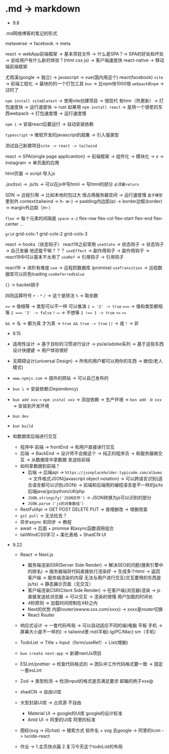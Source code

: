 # .md -> markdown

- 9.8

.md网络博客的笔记的形式

metaverse -> facebook -> meta

react -> webApp前端框架 -> 基本项目文件 -> 什么是SPA？-> SPA的好处和坏处 -> 会给用户有什么新的体验？(html css js) -> 客户端速度快
react-native -> 移动端前端框架

尤雨溪(google -> 独立) -> javascript -> vue(国内用这个) react(facebook)
`vite` -> 前端工程化 -> 最快的的一个打包工具
`bun` -> 比npm快1000倍
`webpack和npm` -> 过时了

`npm install vite@latest` -> 使用vite创建项目 -> 很现代 有hmr（热更新）-> 打包速度快 -> 运行速度快 -> rust
如果用 `npm install react` -> 是用一个很老的东西webpack -> 打包速度慢 -> 运行速度慢

`npm i` -> 安装react后要运行 -> 自动安装依赖

`typescript` -> 微软开发的javascript的超集 -> 引入强类型

测试自己新建项目`vite -> react -> tailwind`

react -> SPA(single page applicantion) -> 前端框架 -> 组件化 -> 模块化 -> x -> instagram -> 单页面的应用

html页面 -> script 导入js

.jsx(tsx) -> .js/ts -> 可以在js中写html -> 写html的部分 `必须要return`

SDN -> 远程引用 -> 比如本地的包过大 很占用服务器空间 -> 运行速度慢
`盒子模型` 里到外 context(tailwind -> h- w-) -> padding内边距(p) -> border边框(border) -> margin外边距（m-）

`flex` -> 每个元素的间隔是 `space-x-2`
flex-row
flex-col
flex-start
flex-end
flex-center
...

`grid`
grid-cols-1
grid-cols-2
grid-cols-3

react -> hooks（状态钩子）
react18之前常用
`useState` -> 状态钩子 -> 状态钩子 -> 自己发展 他还能干嘛？？？
`useEffect` -> 副作用钩子 -> 副作用钩子 -> react19中可以基本不太用了
`useRef` -> 引用钩子 -> 引用钩子

react19 -> 进阶有难度
`use` -> 远程抓数据库 (promise)
`useTransition` -> 远程数据库可以灰色loading
`useDeferredValue`

`{}` -> backet胡子

四则运算符号
`+` `-` `*` `/` -> 这个是除法 `%` -> 取余数

`==` -> 值相等 -> 类型可以不一样 可以推演 `2 = '2' -> true`
`===` -> 值和类型都相等 `2 === '2' -> false`
`!-=` -> 不想等 `2 !== 1 -> true`
`<=`
`>=`

`&&` -> 与 -> 都为真 才为真 -> `true && true -> true`
`||` -> 或
`!` -> 非

- 9.15
- 适用性设计 -> 基于目标的习惯进行设计 -> ps/ai/adobe系列 -> 基于这些东西设计快捷键 -> 用户体验很好
- 无障碍设计(universal Design) -> 所有的用户都可以用你的东西 -> 微信(老人模式)
- `www.npmjs.com` -> 插件的网站 -> 可以自己发布的
- `bun i` -> 安装依赖(Dependency)
- `bun add xxx` = `npm instal xxx` -> 添加依赖 -> 生产环境 -> `bun add -D xxx` -> 安装到开发环境
- `bun dev`
- `bun build`

- 和数据库后端进行交互
  - 程序中 前端 -> frontEnd -> 和用户直接进行交互
  - 后端 -> BackEnd -> 设计师不会做这个 -> 纯正的程序员 -> 和服务器做交互 -> 从数据库中拿数据 发送给前端
  - 如何拿数据到前端？
    - 后端 -> 后端api -> `https://jsonplaceholder.typicode.com/albums` -> 文件格式JSON(javascript object notation) -> 可以跨语言识别(适合语言都可以识别JSON) -> 前端和后端用的编程语言是不一样的js/ts 后端java/go/python/c#/php
    - `JSON.stringify('JSON文件')` -> JSON转换为js可以识别的部分
    - `JSON.parse（'js的对象数组'）`
  - RestFulApi -> GET POST DELETE PUT -> 查增删改 -> 增删改查
  - `git pull` -> 无法拉去？
  - 异步async 和同步 -> 教程
  - await -> 后面 + promise 和async函数调用组合
  - tailWindCSS学习 + 美化表格 + ShadCN UI

- 9.22
  - React -> Next.js
    - 服务端渲染SSR(Server Side Render) -> 解决SEO的问题(搜索引擎中的排名) -> 服务器端将代码直接执行渲染好 -> 生成多个html -> 返回客户端 -> 服务端渲染的内容 无法与用户进行交互(交互要用的东西是js/ts) -> 静态展示页面（无交互）
    - 客户端渲染CSR(Client Side Render) -> 在客户端(浏览器)渲染 -> js直接发送给浏览器 -> 可以交互 -> 渲染的很慢 用户加载的时间长
    - 4秒原则 -> 加载时间控制在4秒之内
    - Next的优势 内部router(wwww.xxx.com/xxxx) -> xxxx是router切换
    - React Router
  - 响应式设计 -> 一套代码布局 -> 可以自动适应不同的端(电脑 平板 手机 -> 屏幕大小是不一样的) -> tailwind里 md(平板) lg(PC/Mac) sm（手机）
  - TodoList -> Title + Input（form/useRef）+ List(增删)
  - `bun create next-app` -> 新建nextJs项目
  - ESLint/prettier -> 检查代码格式的 -> 团队中工作代码格式要一致 -> 固定一套esLint
  - Zod -> 类型检测 -> 检测input的格式是否满足要求 邮箱的例子xxx@
  - shadCN -> 自由UI库
  - 大型封装UI库 -> 占资源 不自由
    - Material UI -> google的UI库 google的设计标准
    - Antd UI -> 阿里的UI库 阿里的标准
  - 图标(svg -> 问chat) -> 搜索方式 软件名 + svg 去google -> 阿里的icon -> lucide-react

  - 作业 -> 1.主页快点画 2.复习今天这个todoList的布局
